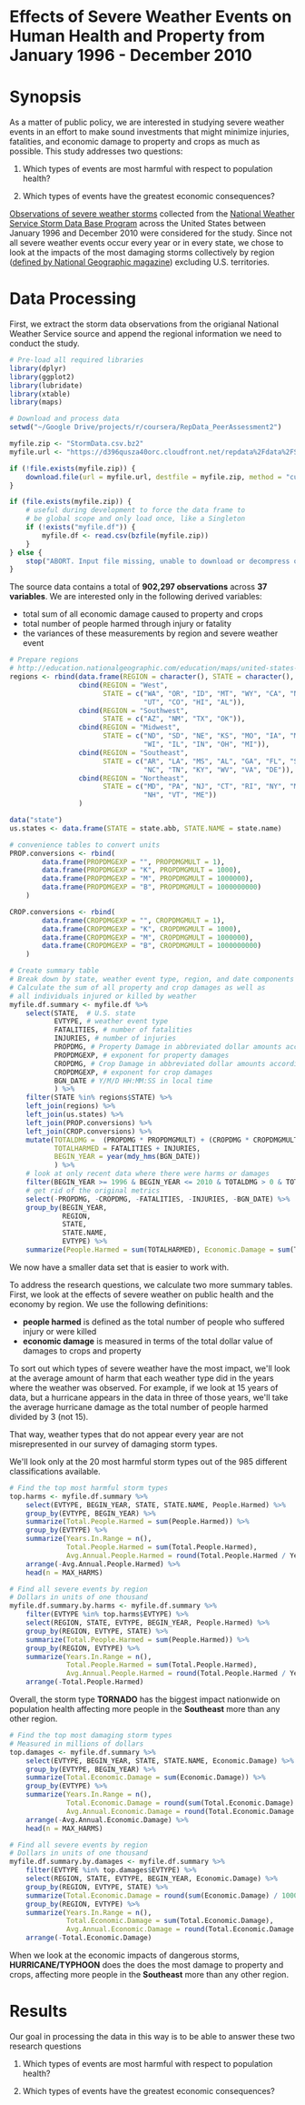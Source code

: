 # Effects of Severe Weather Events on Human Health and Property from January 1996 - December 2010

# Synopsis

As a matter of public policy, we are interested in studying severe weather events in an effort
to make sound investments that might minimize injuries, fatalities, and economic damage to 
property and crops as much as possible. This study addresses two questions:

1. Which types of events are most harmful with respect to population health?

2. Which types of events have the greatest economic consequences?

[Observations of severe weather storms](https://d396qusza40orc.cloudfront.net/repdata%2Fdata%2FStormData.csv.bz2)
collected from the 
[National Weather Service Storm Data Base Program](http://www.nws.noaa.gov/wsom/manual/archives/NF429405.HTML)
across the United States between January 1996 and December 2010 were considered for the study. 
Since not all severe weather events occur every year or in every state, we chose to look at the 
impacts of the most damaging storms collectively by region 
([defined by National Geographic magazine](http://education.nationalgeographic.com/education/maps/united-states-regions/?ar_a=1)) 
excluding U.S. territories.

# Data Processing

First, we extract the storm data observations from the origianal National Weather Service source
and append the regional information we need to conduct the study.


```r
# Pre-load all required libraries
library(dplyr)
library(ggplot2)
library(lubridate)
library(xtable)
library(maps)
```


```r
# Download and process data
setwd("~/Google Drive/projects/r/coursera/RepData_PeerAssessment2")

myfile.zip <- "StormData.csv.bz2"
myfile.url <- "https://d396qusza40orc.cloudfront.net/repdata%2Fdata%2FStormData.csv.bz2"

if (!file.exists(myfile.zip)) {
    download.file(url = myfile.url, destfile = myfile.zip, method = "curl")    
}

if (file.exists(myfile.zip)) {
    # useful during development to force the data frame to
    # be global scope and only load once, like a Singleton
    if (!exists("myfile.df")) {
        myfile.df <- read.csv(bzfile(myfile.zip))    
    }
} else {
    stop("ABORT. Input file missing, unable to download or decompress original.")
}
```

The source data contains a total of **902,297 observations** 
across **37 variables**.  We are interested only in the following derived variables:

* total sum of all economic damage caused to property and crops
* total number of people harmed through injury or fatality
* the variances of these measurements by region and severe weather event


```r
# Prepare regions
# http://education.nationalgeographic.com/education/maps/united-states-regions/?ar_a=1
regions <- rbind(data.frame(REGION = character(), STATE = character(), stringsAsFactors = FALSE), 
                 cbind(REGION = "West", 
                       STATE = c("WA", "OR", "ID", "MT", "WY", "CA", "NV", 
                                 "UT", "CO", "HI", "AL")),
                 cbind(REGION = "Southwest", 
                       STATE = c("AZ", "NM", "TX", "OK")),
                 cbind(REGION = "Midwest", 
                       STATE = c("ND", "SD", "NE", "KS", "MO", "IA", "MN", 
                                 "WI", "IL", "IN", "OH", "MI")),
                 cbind(REGION = "Southeast", 
                       STATE = c("AR", "LA", "MS", "AL", "GA", "FL", "SC", 
                                 "NC", "TN", "KY", "WV", "VA", "DE")),
                 cbind(REGION = "Northeast", 
                       STATE = c("MD", "PA", "NJ", "CT", "RI", "NY", "MA", 
                                 "NH", "VT", "ME"))
                 )

data("state")
us.states <- data.frame(STATE = state.abb, STATE.NAME = state.name)

# convenience tables to convert units
PROP.conversions <- rbind(
        data.frame(PROPDMGEXP = "", PROPDMGMULT = 1),
        data.frame(PROPDMGEXP = "K", PROPDMGMULT = 1000),
        data.frame(PROPDMGEXP = "M", PROPDMGMULT = 1000000),
        data.frame(PROPDMGEXP = "B", PROPDMGMULT = 1000000000)
    )

CROP.conversions <- rbind(
        data.frame(CROPDMGEXP = "", CROPDMGMULT = 1),
        data.frame(CROPDMGEXP = "K", CROPDMGMULT = 1000),
        data.frame(CROPDMGEXP = "M", CROPDMGMULT = 1000000),
        data.frame(CROPDMGEXP = "B", CROPDMGMULT = 1000000000)
    )

# Create summary table
# Break down by state, weather event type, region, and date components
# Calculate the sum of all property and crop damages as well as
# all individuals injured or killed by weather
myfile.df.summary <- myfile.df %>% 
    select(STATE,  # U.S. state
           EVTYPE, # weather event type
           FATALITIES, # number of fatalities
           INJURIES, # number of injuries
           PROPDMG, # Property Damage in abbreviated dollar amounts according to WSOM Chapter F-42
           PROPDMGEXP, # exponent for property damages
           CROPDMG, # Crop Damage in abbreviated dollar amounts according to WSOM Chapter F-42
           CROPDMGEXP, # exponent for crop damages
           BGN_DATE # Y/M/D HH:MM:SS in local time
           ) %>%
    filter(STATE %in% regions$STATE) %>%
    left_join(regions) %>%
    left_join(us.states) %>%
    left_join(PROP.conversions) %>%
    left_join(CROP.conversions) %>%
    mutate(TOTALDMG =  (PROPDMG * PROPDMGMULT) + (CROPDMG * CROPDMGMULT), 
           TOTALHARMED = FATALITIES + INJURIES,
           BEGIN_YEAR = year(mdy_hms(BGN_DATE))
           ) %>%
    # look at only recent data where there were harms or damages
    filter(BEGIN_YEAR >= 1996 & BEGIN_YEAR <= 2010 & TOTALDMG > 0 & TOTALHARMED > 0) %>%
    # get rid of the original metrics
    select(-PROPDMG, -CROPDMG, -FATALITIES, -INJURIES, -BGN_DATE) %>%
    group_by(BEGIN_YEAR, 
             REGION,
             STATE,
             STATE.NAME,
             EVTYPE) %>% 
    summarize(People.Harmed = sum(TOTALHARMED), Economic.Damage = sum(TOTALDMG))
```

We now have a smaller data set that is easier to work with.

To address the research questions, we calculate two more summary tables.  First, we
look at the effects of severe weather on public health and the economy by region.  We use
the following definitions:

* **people harmed** is defined as the total number of people who suffered injury or were killed
* **economic damage** is measured in terms of the total dollar value of damages to crops and property

To sort out which types of severe weather have the most impact, we'll look at the average amount of 
harm that each weather type did in the years where the weather was observed.  For example, if we 
look at 15 years of data, but a hurricane appears in the data in three of those years, we'll take 
the average hurricane damage as the total number of people harmed divided by 3 (not 15).

That way, weather types that do not appear every year are not misrepresented in our survey
of damaging storm types.

We'll look only at the 20 most harmful storm types out of the 
985 different classifications available.


```r
# Find the top most harmful storm types
top.harms <- myfile.df.summary %>% 
    select(EVTYPE, BEGIN_YEAR, STATE, STATE.NAME, People.Harmed) %>%
    group_by(EVTYPE, BEGIN_YEAR) %>% 
    summarize(Total.People.Harmed = sum(People.Harmed)) %>%
    group_by(EVTYPE) %>%
    summarize(Years.In.Range = n(),
              Total.People.Harmed = sum(Total.People.Harmed),
              Avg.Annual.People.Harmed = round(Total.People.Harmed / Years.In.Range, 0)) %>%
    arrange(-Avg.Annual.People.Harmed) %>%
    head(n = MAX_HARMS)

# Find all severe events by region
# Dollars in units of one thousand
myfile.df.summary.by.harms <- myfile.df.summary %>% 
    filter(EVTYPE %in% top.harms$EVTYPE) %>%
    select(REGION, STATE, EVTYPE, BEGIN_YEAR, People.Harmed) %>%
    group_by(REGION, EVTYPE, STATE) %>% 
    summarize(Total.People.Harmed = sum(People.Harmed)) %>%
    group_by(REGION, EVTYPE) %>%
    summarize(Years.In.Range = n(),
              Total.People.Harmed = sum(Total.People.Harmed),
              Avg.Annual.People.Harmed = round(Total.People.Harmed / Years.In.Range, 0)) %>%
    arrange(-Total.People.Harmed)
```

Overall, the storm type **TORNADO** has the biggest impact nationwide on
population health affecting more people in the **Southeast**
more than any other region.


```r
# Find the top most damaging storm types
# Measured in millions of dollars
top.damages <- myfile.df.summary %>% 
    select(EVTYPE, BEGIN_YEAR, STATE, STATE.NAME, Economic.Damage) %>%
    group_by(EVTYPE, BEGIN_YEAR) %>% 
    summarize(Total.Economic.Damage = sum(Economic.Damage)) %>%
    group_by(EVTYPE) %>%
    summarize(Years.In.Range = n(),
              Total.Economic.Damage = round(sum(Total.Economic.Damage) / 1000000, 0),
              Avg.Annual.Economic.Damage = round(Total.Economic.Damage / Years.In.Range, 0)) %>%
    arrange(-Avg.Annual.Economic.Damage) %>%
    head(n = MAX_HARMS)

# Find all severe events by region
# Dollars in units of one thousand
myfile.df.summary.by.damages <- myfile.df.summary %>% 
    filter(EVTYPE %in% top.damages$EVTYPE) %>%
    select(REGION, STATE, EVTYPE, BEGIN_YEAR, Economic.Damage) %>%
    group_by(REGION, EVTYPE, STATE) %>% 
    summarize(Total.Economic.Damage = round(sum(Economic.Damage) / 1000000, 0)) %>%
    group_by(REGION, EVTYPE) %>%
    summarize(Years.In.Range = n(),
              Total.Economic.Damage = sum(Total.Economic.Damage),
              Avg.Annual.Economic.Damage = round(Total.Economic.Damage / Years.In.Range, 0)) %>%
    arrange(-Total.Economic.Damage)
```

When we look at the economic impacts of dangerous storms, **HURRICANE/TYPHOON** does the
does the most damage to property and crops, affecting more people in the 
**Southeast** more than any other region.

# Results

Our goal in processing the data in this way is to be able to answer these two research questions

1. Which types of events are most harmful with respect to population health?

2. Which types of events have the greatest economic consequences?

